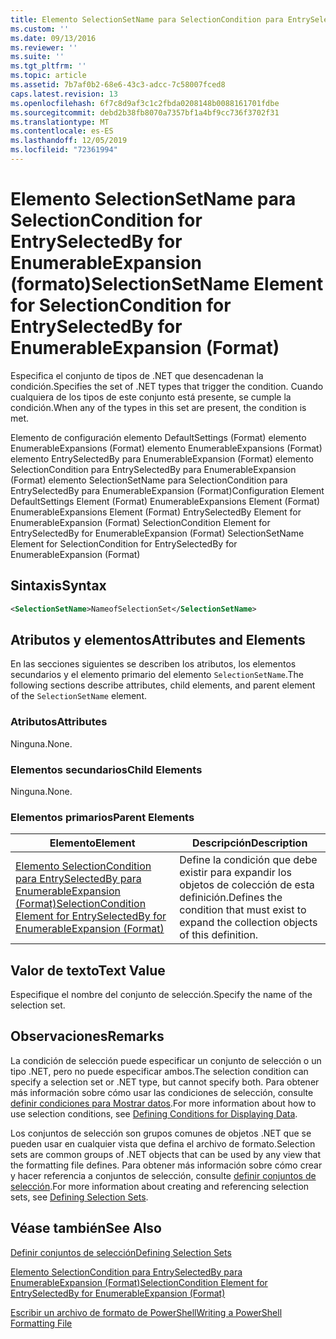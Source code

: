 ```yaml
---
title: Elemento SelectionSetName para SelectionCondition para EntrySelectedBy para EnumerableExpansion (Format) | Microsoft Docs
ms.custom: ''
ms.date: 09/13/2016
ms.reviewer: ''
ms.suite: ''
ms.tgt_pltfrm: ''
ms.topic: article
ms.assetid: 7b7af0b2-68e6-43c3-adcc-7c58007fced8
caps.latest.revision: 13
ms.openlocfilehash: 6f7c8d9af3c1c2fbda0208148b0088161701fdbe
ms.sourcegitcommit: debd2b38fb8070a7357bf1a4bf9cc736f3702f31
ms.translationtype: MT
ms.contentlocale: es-ES
ms.lasthandoff: 12/05/2019
ms.locfileid: "72361994"
---
```

# <a name="selectionsetname-element-for-selectioncondition-for-entryselectedby-for-enumerableexpansion-format"></a><span data-ttu-id="81136-102">Elemento SelectionSetName para SelectionCondition for EntrySelectedBy for EnumerableExpansion (formato)</span><span class="sxs-lookup"><span data-stu-id="81136-102">SelectionSetName Element for SelectionCondition for EntrySelectedBy for EnumerableExpansion (Format)</span></span>

<span data-ttu-id="81136-103">Especifica el conjunto de tipos de .NET que desencadenan la condición.</span><span class="sxs-lookup"><span data-stu-id="81136-103">Specifies the set of .NET types that trigger the condition.</span></span> <span data-ttu-id="81136-104">Cuando cualquiera de los tipos de este conjunto está presente, se cumple la condición.</span><span class="sxs-lookup"><span data-stu-id="81136-104">When any of the types in this set are present, the condition is met.</span></span>

<span data-ttu-id="81136-105">Elemento de configuración elemento DefaultSettings (Format) elemento EnumerableExpansions (Format) elemento EnumerableExpansions (Format) elemento EntrySelectedBy para EnumerableExpansion (Format) elemento SelectionCondition para EntrySelectedBy para EnumerableExpansion (Format) elemento SelectionSetName para SelectionCondition para EntrySelectedBy para EnumerableExpansion (Format)</span><span class="sxs-lookup"><span data-stu-id="81136-105">Configuration Element DefaultSettings Element (Format) EnumerableExpansions Element (Format) EnumerableExpansions Element (Format) EntrySelectedBy Element for EnumerableExpansion (Format) SelectionCondition Element for EntrySelectedBy for EnumerableExpansion (Format) SelectionSetName Element for SelectionCondition for EntrySelectedBy for EnumerableExpansion (Format)</span></span>

## <a name="syntax"></a><span data-ttu-id="81136-106">Sintaxis</span><span class="sxs-lookup"><span data-stu-id="81136-106">Syntax</span></span>

```xml
<SelectionSetName>NameofSelectionSet</SelectionSetName>
```

## <a name="attributes-and-elements"></a><span data-ttu-id="81136-107">Atributos y elementos</span><span class="sxs-lookup"><span data-stu-id="81136-107">Attributes and Elements</span></span>

<span data-ttu-id="81136-108">En las secciones siguientes se describen los atributos, los elementos secundarios y el elemento primario del elemento `SelectionSetName`.</span><span class="sxs-lookup"><span data-stu-id="81136-108">The following sections describe attributes, child elements, and parent element of the `SelectionSetName` element.</span></span>

### <a name="attributes"></a><span data-ttu-id="81136-109">Atributos</span><span class="sxs-lookup"><span data-stu-id="81136-109">Attributes</span></span>

<span data-ttu-id="81136-110">Ninguna.</span><span class="sxs-lookup"><span data-stu-id="81136-110">None.</span></span>

### <a name="child-elements"></a><span data-ttu-id="81136-111">Elementos secundarios</span><span class="sxs-lookup"><span data-stu-id="81136-111">Child Elements</span></span>

<span data-ttu-id="81136-112">Ninguna.</span><span class="sxs-lookup"><span data-stu-id="81136-112">None.</span></span>

### <a name="parent-elements"></a><span data-ttu-id="81136-113">Elementos primarios</span><span class="sxs-lookup"><span data-stu-id="81136-113">Parent Elements</span></span>

|<span data-ttu-id="81136-114">Elemento</span><span class="sxs-lookup"><span data-stu-id="81136-114">Element</span></span>|<span data-ttu-id="81136-115">Descripción</span><span class="sxs-lookup"><span data-stu-id="81136-115">Description</span></span>|
|-------------|-----------------|
|[<span data-ttu-id="81136-116">Elemento SelectionCondition para EntrySelectedBy para EnumerableExpansion (Format)</span><span class="sxs-lookup"><span data-stu-id="81136-116">SelectionCondition Element for EntrySelectedBy for EnumerableExpansion (Format)</span></span>](./selectioncondition-element-for-entryselectedby-for-enumerableexpansion-format.md)|<span data-ttu-id="81136-117">Define la condición que debe existir para expandir los objetos de colección de esta definición.</span><span class="sxs-lookup"><span data-stu-id="81136-117">Defines the condition that must exist to expand the collection objects of this definition.</span></span>|

## <a name="text-value"></a><span data-ttu-id="81136-118">Valor de texto</span><span class="sxs-lookup"><span data-stu-id="81136-118">Text Value</span></span>

<span data-ttu-id="81136-119">Especifique el nombre del conjunto de selección.</span><span class="sxs-lookup"><span data-stu-id="81136-119">Specify the name of the selection set.</span></span>

## <a name="remarks"></a><span data-ttu-id="81136-120">Observaciones</span><span class="sxs-lookup"><span data-stu-id="81136-120">Remarks</span></span>

<span data-ttu-id="81136-121">La condición de selección puede especificar un conjunto de selección o un tipo .NET, pero no puede especificar ambos.</span><span class="sxs-lookup"><span data-stu-id="81136-121">The selection condition can specify a selection set or .NET type, but cannot specify both.</span></span> <span data-ttu-id="81136-122">Para obtener más información sobre cómo usar las condiciones de selección, consulte [definir condiciones para Mostrar datos](./defining-conditions-for-displaying-data.md).</span><span class="sxs-lookup"><span data-stu-id="81136-122">For more information about how to use selection conditions, see [Defining Conditions for Displaying Data](./defining-conditions-for-displaying-data.md).</span></span>

<span data-ttu-id="81136-123">Los conjuntos de selección son grupos comunes de objetos .NET que se pueden usar en cualquier vista que defina el archivo de formato.</span><span class="sxs-lookup"><span data-stu-id="81136-123">Selection sets are common groups of .NET objects that can be used by any view that the formatting file defines.</span></span> <span data-ttu-id="81136-124">Para obtener más información sobre cómo crear y hacer referencia a conjuntos de selección, consulte [definir conjuntos de selección](./defining-selection-sets.md).</span><span class="sxs-lookup"><span data-stu-id="81136-124">For more information about creating and referencing selection sets, see [Defining Selection Sets](./defining-selection-sets.md).</span></span>

## <a name="see-also"></a><span data-ttu-id="81136-125">Véase también</span><span class="sxs-lookup"><span data-stu-id="81136-125">See Also</span></span>

[<span data-ttu-id="81136-126">Definir conjuntos de selección</span><span class="sxs-lookup"><span data-stu-id="81136-126">Defining Selection Sets</span></span>](./defining-selection-sets.md)

[<span data-ttu-id="81136-127">Elemento SelectionCondition para EntrySelectedBy para EnumerableExpansion (Format)</span><span class="sxs-lookup"><span data-stu-id="81136-127">SelectionCondition Element for EntrySelectedBy for EnumerableExpansion (Format)</span></span>](./selectioncondition-element-for-entryselectedby-for-enumerableexpansion-format.md)

[<span data-ttu-id="81136-128">Escribir un archivo de formato de PowerShell</span><span class="sxs-lookup"><span data-stu-id="81136-128">Writing a PowerShell Formatting File</span></span>](./writing-a-powershell-formatting-file.md)
